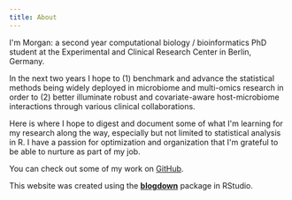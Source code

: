```yaml
---
title: About
---
```


I'm Morgan: a second year computational biology / bioinformatics PhD student at the Experimental and Clinical Research Center in Berlin, Germany. 

In the next two years I hope to (1) benchmark and advance the statistical methods being widely deployed in microbiome and multi-omics research in order to (2) better illuminate robust and covariate-aware host-microbiome interactions through various clinical collaborations.

Here is where I hope to digest and document some of what I'm learning for my research along the way, especially but not limited to statistical analysis in R. I have a passion for optimization and organization that I'm grateful to be able to nurture as part of my job.

You can check out some of my work on [GitHub](https://github.com/sxmorgan).

This website was created using the [**blogdown**](https://github.com/rstudio/blogdown) package in RStudio.
